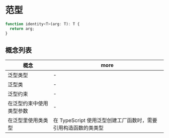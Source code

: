 # 范型

```javascript
function identity<T>(arg: T): T {
  return arg;
}
```

## 概念列表

| 概念                     | more                                                           |
| ------------------------ | -------------------------------------------------------------- |
| 泛型类型                 | -                                                              |
| 泛型类                   | -                                                              |
| 泛型约束                 | -                                                              |
| 在泛型约束中使用类型参数 | -                                                              |
| 在泛型里使用类类型       | 在 TypeScript 使用泛型创建工厂函数时，需要引用构造函数的类类型 |
